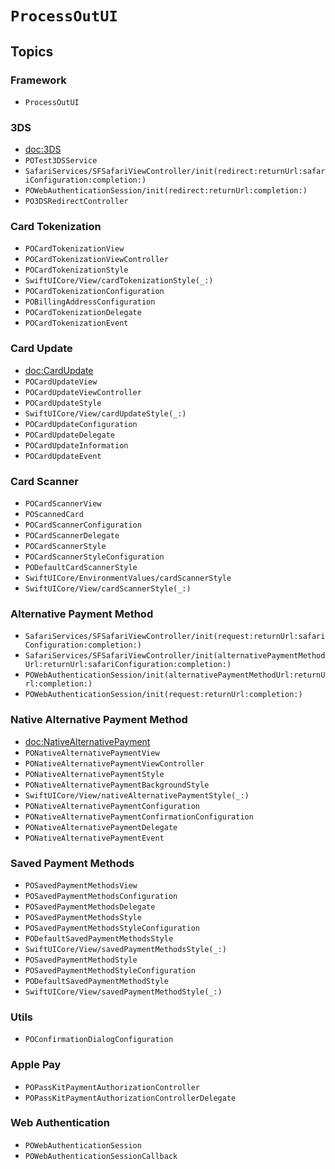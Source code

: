 # ``ProcessOutUI``

## Topics

### Framework 

- ``ProcessOutUI``

### 3DS

- <doc:3DS>
- ``POTest3DSService``
- ``SafariServices/SFSafariViewController/init(redirect:returnUrl:safariConfiguration:completion:)``
- ``POWebAuthenticationSession/init(redirect:returnUrl:completion:)``
- ``PO3DSRedirectController``

### Card Tokenization

- ``POCardTokenizationView``
- ``POCardTokenizationViewController``
- ``POCardTokenizationStyle``
- ``SwiftUICore/View/cardTokenizationStyle(_:)``
- ``POCardTokenizationConfiguration``
- ``POBillingAddressConfiguration``
- ``POCardTokenizationDelegate``
- ``POCardTokenizationEvent``

### Card Update

- <doc:CardUpdate>
- ``POCardUpdateView``
- ``POCardUpdateViewController``
- ``POCardUpdateStyle``
- ``SwiftUICore/View/cardUpdateStyle(_:)``
- ``POCardUpdateConfiguration``
- ``POCardUpdateDelegate``
- ``POCardUpdateInformation``
- ``POCardUpdateEvent``

### Card Scanner

- ``POCardScannerView``
- ``POScannedCard``
- ``POCardScannerConfiguration``
- ``POCardScannerDelegate``
- ``POCardScannerStyle``
- ``POCardScannerStyleConfiguration``
- ``PODefaultCardScannerStyle``
- ``SwiftUICore/EnvironmentValues/cardScannerStyle``
- ``SwiftUICore/View/cardScannerStyle(_:)``

### Alternative Payment Method

- ``SafariServices/SFSafariViewController/init(request:returnUrl:safariConfiguration:completion:)``
- ``SafariServices/SFSafariViewController/init(alternativePaymentMethodUrl:returnUrl:safariConfiguration:completion:)``
- ``POWebAuthenticationSession/init(alternativePaymentMethodUrl:returnUrl:completion:)``
- ``POWebAuthenticationSession/init(request:returnUrl:completion:)``

### Native Alternative Payment Method

- <doc:NativeAlternativePayment>
- ``PONativeAlternativePaymentView``
- ``PONativeAlternativePaymentViewController``
- ``PONativeAlternativePaymentStyle``
- ``PONativeAlternativePaymentBackgroundStyle``
- ``SwiftUICore/View/nativeAlternativePaymentStyle(_:)``
- ``PONativeAlternativePaymentConfiguration``
- ``PONativeAlternativePaymentConfirmationConfiguration``
- ``PONativeAlternativePaymentDelegate``
- ``PONativeAlternativePaymentEvent``

<!--### Dynamic Checkout-->
<!---->
<!--- ``PODynamicCheckoutView``-->
<!--- ``PODynamicCheckoutViewController``-->
<!--- ``PODynamicCheckoutStyle``-->
<!--- ``SwiftUI/View/dynamicCheckoutStyle(_:)``-->
<!--- ``PODynamicCheckoutConfiguration``-->
<!--- ``PODynamicCheckoutCardConfiguration``-->
<!--- ``PODynamicCheckoutCardBillingAddressConfiguration``-->
<!--- ``PODynamicCheckoutAlternativePaymentConfiguration``-->
<!--- ``PODynamicCheckoutDelegate``-->
<!--- ``PODynamicCheckoutEvent``-->
<!--- ``PODynamicCheckoutInvoiceInvalidationReason``-->

### Saved Payment Methods

- ``POSavedPaymentMethodsView``
- ``POSavedPaymentMethodsConfiguration``
- ``POSavedPaymentMethodsDelegate``
- ``POSavedPaymentMethodsStyle``
- ``POSavedPaymentMethodsStyleConfiguration``
- ``PODefaultSavedPaymentMethodsStyle``
- ``SwiftUICore/View/savedPaymentMethodsStyle(_:)``
- ``POSavedPaymentMethodStyle``
- ``POSavedPaymentMethodStyleConfiguration``
- ``PODefaultSavedPaymentMethodStyle``
- ``SwiftUICore/View/savedPaymentMethodStyle(_:)``

### Utils

- ``POConfirmationDialogConfiguration``

### Apple Pay

- ``POPassKitPaymentAuthorizationController``
- ``POPassKitPaymentAuthorizationControllerDelegate``

### Web Authentication

- ``POWebAuthenticationSession``
- ``POWebAuthenticationSessionCallback``

